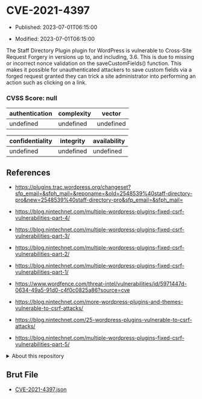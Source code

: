 # CVE-2021-4397

- Published: 2023-07-01T06:15:00

- Modified: 2023-07-01T06:15:00

The Staff Directory Plugin plugin for WordPress is vulnerable to Cross-Site Request Forgery in versions up to, and including, 3.6. This is due to missing or incorrect nonce validation on the saveCustomFields() function. This makes it possible for unauthenticated attackers to save custom fields via a forged request granted they can trick a site administrator into performing an action such as clicking on a link.

### CVSS Score: **null**

| authentication | complexity | vector |
| --- | --- | --- |
| undefined | undefined | undefined |

| confidentiality | integrity | availability |
| --- | --- | --- |
| undefined | undefined | undefined |

## References

* https://plugins.trac.wordpress.org/changeset?sfp_email=&sfph_mail=&reponame=&old=2548539%40staff-directory-pro&new=2548539%40staff-directory-pro&sfp_email=&sfph_mail=

* https://blog.nintechnet.com/multiple-wordpress-plugins-fixed-csrf-vulnerabilities-part-4/

* https://blog.nintechnet.com/multiple-wordpress-plugins-fixed-csrf-vulnerabilities-part-3/

* https://blog.nintechnet.com/multiple-wordpress-plugins-fixed-csrf-vulnerabilities-part-2/

* https://blog.nintechnet.com/multiple-wordpress-plugins-fixed-csrf-vulnerabilities-part-1/

* https://www.wordfence.com/threat-intel/vulnerabilities/id/5971447d-0634-49a5-91d0-c4f0c0825a86?source=cve

* https://blog.nintechnet.com/more-wordpress-plugins-and-themes-vulnerable-to-csrf-attacks/

* https://blog.nintechnet.com/25-wordpress-plugins-vulnerable-to-csrf-attacks/

* https://blog.nintechnet.com/multiple-wordpress-plugins-fixed-csrf-vulnerabilities-part-5/

<details>
<summary>About this repository</summary> 

  This repository is part of the project [Live Hack CVE](https://github.com/Live-Hack-CVE). Main website can be found [www.live-hack.org](https://www.live-hack.org) 
  
  Made by [Sn0wAlice](https://github.com/Sn0wAlice) for the people that care about security and need to have a feed of the latest CVEs. Hope you enjoy it, don't forget to star the repo and follow me on [Twitter](https://twitter.com/Sn0wAlice) and [Github](https://github.com/Sn0wAlice). And that is my [personnal website](https://www.alice-snow.me/)

  - [Home Page](https://github.com/Live-Hack-CVE)
  - [Framework](https://github.com/Live-Hack-CVE/cve-framework)
  - [CVE database](https://github.com/Live-Hack-CVE/full_database)
  - [Changelog](https://github.com/Live-Hack-CVE/Changelog)
</details>

## Brut File

* [CVE-2021-4397.json](https://raw.githubusercontent.com/Live-Hack-CVE/full_database/main/cves/2021/CVE-2021-4397.json)

